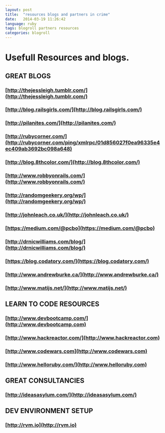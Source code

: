```yaml
---
layout: post
title:  "resources blogs and partners in crime"
date:   2014-03-19 11:26:42
language: ruby
tags: blogroll partners resources
categories: blogroll
---
```

# Usefull Resources and blogs.


## GREAT BLOGS

### [http://thejessleigh.tumblr.com/](http://thejessleigh.tumblr.com/)

### [http://blog.railsgirls.com/](http://blog.railsgirls.com/)

### [http://pilanites.com/](http://pilanites.com/)

### [http://rubycorner.com/](http://rubycorner.com/ping/xmlrpc/01d856027f0ea96335e4ec409ab3692bc098a648)

### [http://blog.8thcolor.com/](http://blog.8thcolor.com/)

### [http://www.robbyonrails.com/](http://www.robbyonrails.com/)

### [http://randomgeekery.org/wp/](http://randomgeekery.org/wp/)

### [http://johnleach.co.uk/](http://johnleach.co.uk/)

### [https://medium.com/@pcbo](https://medium.com/@pcbo)

### [http://drnicwilliams.com/blog/](http://drnicwilliams.com/blog/)

### [https://blog.codatory.com/](https://blog.codatory.com/)

### [http://www.andrewburke.ca/](http://www.andrewburke.ca/)

### [http://www.matijs.net/](http://www.matijs.net/)

## LEARN TO CODE RESOURCES

### [http://www.devbootcamp.com/](http://www.devbootcamp.com)

### [http://www.hackreactor.com/](http://www.hackreactor.com)

### [http://www.codewars.com](http://www.codewars.com)

### [http://www.helloruby.com/](http://www.helloruby.com)

## GREAT CONSULTANCIES

### [http://ideasasylum.com/](http://ideasasylum.com/)


## DEV ENVIRONMENT SETUP 

### [http://rvm.io](http://rvm.io) 
